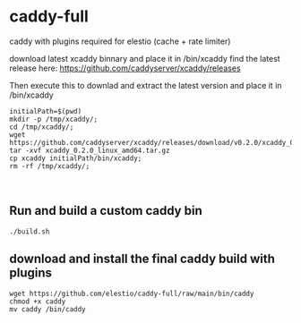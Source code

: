 # caddy-full
caddy with plugins required for elestio (cache + rate limiter)

download latest xcaddy binnary and place it in /bin/xcaddy
find the latest release here: https://github.com/caddyserver/xcaddy/releases

Then execute this to downlad and extract the latest version and place it in /bin/xcaddy

    initialPath=$(pwd)
    mkdir -p /tmp/xcaddy/;
    cd /tmp/xcaddy/;
    wget https://github.com/caddyserver/xcaddy/releases/download/v0.2.0/xcaddy_0.2.0_linux_amd64.tar.gz
    tar -xvf xcaddy_0.2.0_linux_amd64.tar.gz
    cp xcaddy initialPath/bin/xcaddy;
    rm -rf /tmp/xcaddy/;

&nbsp;
## Run and build a custom caddy bin

    ./build.sh

## download and install the final caddy build with plugins

    wget https://github.com/elestio/caddy-full/raw/main/bin/caddy
    chmod +x caddy
    mv caddy /bin/caddy
